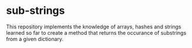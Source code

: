 # sub-strings
This repository implements the knowledge of arrays, hashes and strings learned so far to create a method that returns the occurance of substrings from a given dictionary.